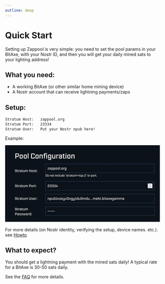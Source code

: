 ```yaml
---
outline: deep
---
```


# Quick Start

Setting up Zappool is very simple: you need to set the pool params in your BitAxe, with your Nostr ID, and then you will get your daily mined sats to your lighting address!


## What you need:

- A working BitAxe (or other similar home mining device)
- A Nostr account that can receive lightning payments/zaps


## Setup:

```
Stratum Host:   zappool.org
Stratum Port:   23334
Stratum User:   Put your Nostr npub here!
```

Example:

![Sample config](./media/config_bitaxe_20251007.png "Sample config")

For more details (on Nostr identity, verifying the setup, device names. etc.).
see [Howto](howto#setup)


## What to expect?

You should get a lightning payment with the mined sats daily! A typical rate for a BitAxe is 30-50 sats daily.

See the [FAQ](/faq) for more details.
